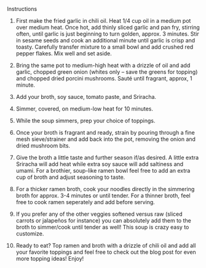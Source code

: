 Instructions

1) First make the fried garlic in chili oil. Heat 1/4 cup oil in a medium pot over medium heat. Once hot, add thinly sliced garlic and pan fry, stirring often, until garlic is just beginning to turn golden, approx. 3 minutes. Stir in sesame seeds and cook an additional minute until garlic is crisp and toasty. Carefully transfer mixture to a small bowl and add crushed red pepper flakes. Mix well and set aside.

2) Bring the same pot to medium-high heat with a drizzle of oil and add garlic, chopped green onion (whites only – save the greens for topping) and chopped dried porcini mushrooms. Sauté until fragrant, approx, 1 minute.

3) Add your broth, soy sauce, tomato paste, and Sriracha.

4) Simmer, covered, on medium-low heat for 10 minutes.

5) While the soup simmers, prep your choice of toppings.

6) Once your broth is fragrant and ready, strain by pouring through a fine mesh sieve/strainer and add back into the pot, removing the onion and dried mushroom bits.

7) Give the broth a little taste and further season if/as desired. A little extra Sriracha will add heat while extra soy sauce will add saltiness and umami. For a brothier, soup-like ramen bowl feel free to add an extra cup of broth and adjust seasoning to taste.

8) For a thicker ramen broth, cook your noodles directly in the simmering broth for approx. 3-4 minutes or until tender. For a thinner broth, feel free to cook ramen seperately and add before serving.

9) If you prefer any of the other veggies softened versus raw (sliced carrots or jalapeños for instance) you can absolutely add them to the broth to simmer/cook until tender as well! This soup is crazy easy to customize.

10) Ready to eat? Top ramen and broth with a drizzle of chili oil and add all your favorite toppings and feel free to check out the blog post for even more topping ideas! Enjoy!